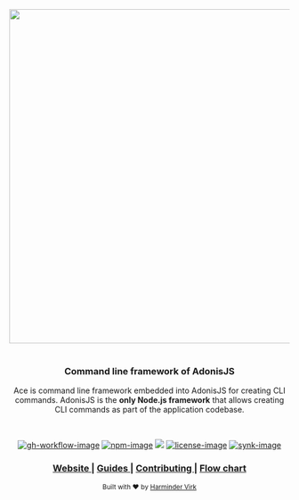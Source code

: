 <div align="center">
  <img src="https://res.cloudinary.com/adonisjs/image/upload/q_100/v1558612869/adonis-readme_zscycu.jpg" width="600px">
</div>

<br />

<div align="center">
  <h3>Command line framework of AdonisJS</h3>
  <p> Ace is command line framework embedded into AdonisJS for creating CLI commands. AdonisJS is the <strong>only Node.js framework</strong> that allows creating CLI commands as part of the application codebase. </p>
</div>

<br />

<div align="center">

[![gh-workflow-image]][gh-workflow-url] [![npm-image]][npm-url] ![][typescript-image] [![license-image]][license-url] [![synk-image]][synk-url]

</div>

<div align="center">
  <h3>
    <a href="https://adonisjs.com">
      Website
    </a>
    <span> | </span>
    <a href="https://docs.adonisjs.com/guides/ace-commandline">
      Guides
    </a>
    <span> | </span>
    <a href="CONTRIBUTING.md">
      Contributing
    </a>
		<span> | </span>
		<a href="flow-chart.png">
			Flow chart
		</a>
  </h3>
</div>

<div align="center">
  <sub>Built with ❤︎ by <a href="https://twitter.com/AmanVirk1">Harminder Virk</a>
</div>

[gh-workflow-image]: https://img.shields.io/github/workflow/status/adonisjs/ace/test?style=for-the-badge
[gh-workflow-url]: https://github.com/adonisjs/ace/actions/workflows/test.yml "Github action"

[npm-image]: https://img.shields.io/npm/v/@adonisjs/ace/latest.svg?style=for-the-badge&logo=npm
[npm-url]: https://npmjs.org/package/@adonisjs/ace/v/latest "npm"

[typescript-image]: https://img.shields.io/badge/Typescript-294E80.svg?style=for-the-badge&logo=typescript

[license-url]: LICENSE.md
[license-image]: https://img.shields.io/github/license/adonisjs/ace?style=for-the-badge

[synk-image]: https://img.shields.io/snyk/vulnerabilities/github/adonisjs/ace?label=Synk%20Vulnerabilities&style=for-the-badge
[synk-url]: https://snyk.io/test/github/adonisjs/ace?targetFile=package.json "synk"
